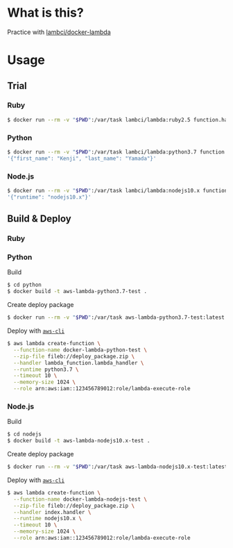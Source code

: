 # What is this?

Practice with [lambci/docker\-lambda](https://github.com/lambci/docker-lambda)


# Usage

## Trial

### Ruby

```bash
$ docker run --rm -v "$PWD":/var/task lambci/lambda:ruby2.5 function.handler
```


### Python

```bash
$ docker run --rm -v "$PWD":/var/task lambci/lambda:python3.7 function.my_handler \
'{"first_name": "Kenji", "last_name": "Yamada"}'
```


### Node.js

```bash
$ docker run --rm -v "$PWD":/var/task lambci/lambda:nodejs10.x function.handler \
'{"runtime": "nodejs10.x"}'
```


## Build & Deploy

### Ruby

### Python

Build

```bash
$ cd python
$ docker build -t aws-lambda-python3.7-test .
```

Create deploy package

```bash
$ docker run --rm -v "$PWD":/var/task aws-lambda-python3.7-test:latest
```

Deploy with [`aws-cli`](https://github.com/aws/aws-cli)

```bash
$ aws lambda create-function \
  --function-name docker-lambda-python-test \
  --zip-file fileb://deploy_package.zip \
  --handler lambda_function.lambda_handler \
  --runtime python3.7 \
  --timeout 10 \
  --memory-size 1024 \
  --role arn:aws:iam::123456789012:role/lambda-execute-role
```


### Node.js

Build

```bash
$ cd nodejs
$ docker build -t aws-lambda-nodejs10.x-test .
```

Create deploy package

```bash
$ docker run --rm -v "$PWD":/var/task aws-lambda-nodejs10.x-test:latest
```

Deploy with [`aws-cli`](https://github.com/aws/aws-cli)

```bash
$ aws lambda create-function \
  --function-name docker-lambda-nodejs-test \
  --zip-file fileb://deploy_package.zip \
  --handler index.handler \
  --runtime nodejs10.x \
  --timeout 10 \
  --memory-size 1024 \
  --role arn:aws:iam::123456789012:role/lambda-execute-role
```
